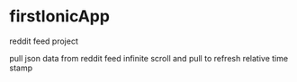 # firstIonicApp
reddit feed project

pull json data from reddit feed
infinite scroll and pull to refresh
relative time stamp
